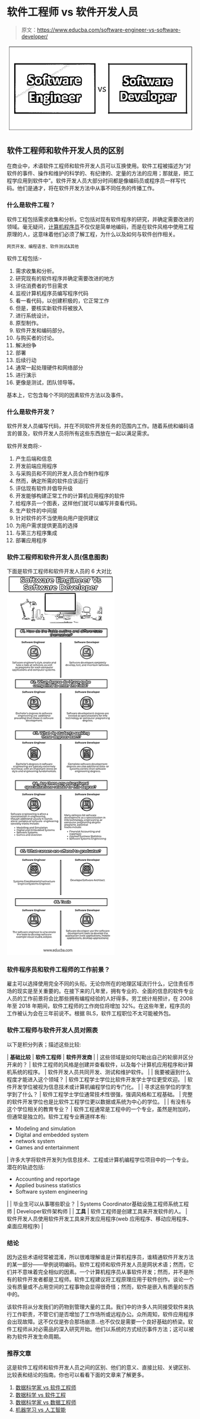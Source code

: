 # 软件工程师 vs 软件开发人员

> 原文：<https://www.educba.com/software-engineer-vs-software-developer/>

![Software Engineer vs Software Developer](img/ce7a9a8b3f778347f3b01cc3c3569993.png)



## 软件工程师和软件开发人员的区别

在商业中，术语软件工程师和软件开发人员可以互换使用。软件工程被描述为“对软件的事件、操作和维护的科学的、有纪律的、定量的方法的应用；那就是，把工程学应用到软件中”。软件开发人员大部分时间都是像编码员或程序员一样写代码。他们是通才，将在软件开发方法中从事不同任务的传播工作。

### 什么是软件工程？

软件工程包括需求收集和分析。它包括对现有软件程序的研究，并确定需要改进的领域。毫无疑问，[计算机程序员](https://www.educba.com/computer-programming-language/)不仅仅是简单地编码，而是在软件风格中使用工程原理的人，这意味着他们必须了解工程，为什么以及如何与软件创作相关。

<small>网页开发、编程语言、软件测试&其他</small>

软件工程包括:-

1.  需求收集和分析。
2.  研究现有的软件程序并确定需要改进的地方
3.  评估消费者的节目需求
4.  监视计算机程序员编写程序代码
5.  看一看代码，以创建积极的，它正常工作
6.  但是，要核实新软件将被放入
7.  进行系统设计。
8.  原型制作。
9.  软件开发和编码部分。
10.  与购买者的讨论。
11.  解决纷争
12.  部署
13.  后续行动
14.  通常一起处理硬件和网络部分
15.  进行演示
16.  更像是测试，团队领导等。

基本上，它包含每个不同的因素软件方法以及事件。

### 什么是软件开发？

软件开发人员编写代码，并在不同软件开发任务的范围内工作。随着系统和编码语言的普及，软件开发人员将所有这些东西放在一起以满足需求。

软件开发商将:-

1.  产生后端和信息
2.  开发前端应用程序
3.  与采购员和不同的开发人员合作制作程序
4.  然而，确定所需的软件应该运行
5.  评估现有软件并倡导升级
6.  开发能够构建正常工作的计算机应用程序的软件
7.  给程序员一个图表，这样他们就可以编写并查看代码。
8.  生产软件的中间层
9.  针对软件的不当使用向用户提供建议
10.  为用户需求提供更高的选择
11.  与第三方程序集成
12.  部署应用程序

### 软件工程师和软件开发人员(信息图表)

下面是软件工程师和软件开发人员的 6 大对比![Software Engineer Vs Software Developer](img/8c925324fa723bab13abb098b4b23511.png)



### 软件程序员和软件工程师的工作前景？

雇主可以选择使用完全不同的头衔。无论你所在的地理区域流行什么，记住责任市场的现实是至关重要的。在接下来的几年里，拥有专业的、全面的信息的软件专业人员的工作前景将会比那些拥有编程经验的人好得多。劳工统计局预计，在 2008 年至 2018 年期间，软件工程师的工作岗位将增加 32%。在这些年里，程序员的工作被认为会在三年前说不。根据 BLS，软件工程职位不太可能被外包。

### 软件工程师与软件开发人员对照表

以下是积分列表；描述这些比较:

| **基础比较** | **软件工程师** | **软件开发商** |
| 这些领域是如何勾勒出自己的轮廓并区分开来的？ | 软件工程师的风格是创建并查看软件，以及每个计算机应用程序和计算机系统的程序。 | 软件开发人员共同开发、测试和维护软件。 |
| 我要被逼到什么程度才能进入这个领域？ | 软件工程学士学位比软件开发学士学位更受欢迎。 | 软件开发学位被视为信息技术或计算机编程学位的专门化。 |
| 寻求这些学位的学生学到了什么？ | 软件工程学士学位通常技术性很强，强调风格和工程基础。 | 完整的软件开发学位也是比软件工程学位更以数据或系统为中心的学位。 |
| 有没有与这个学位相关的教育专业？ | 软件工程通常是工程中的一个专业，虽然是附加的，但通常是独立的。软件工程专业赛道样本有:

*   Modeling and simulation
*   Digital and embedded system
*   network system
*   Games and entertainment

 | 许多大学将软件开发列为信息技术、工程或计算机编程学位项目中的一个专业。潜在的轨迹包括:

*   Accounting and reportage
*   Applied business statistics
*   Software system engineering

 |
| 毕业生可以从事哪些职业？ | Systems Coordinator基础设施工程师系统工程师 | Developer软件架构师 |
| **工具** | 软件工程师是创建工具来开发软件的人。 | 软件开发人员使用软件开发工具来开发应用程序(web 应用程序、移动应用程序、桌面应用程序) |

### 结论

因为这些术语经常被混淆，所以很难理解谁是计算机程序员，谁精通软件开发方法的某一部分——举例说明编码。软件工程师和软件开发人员是网状术语；然而，它们并不意味着完全相似的因素。一个计算机程序员从事软件开发；然而，并不是所有的软件开发者都是工程师。软件工程建议将工程原理应用于软件创作。谈论一个没有质量或不占用空间的工程事物会显得很奇怪；然而，软件是嵌入有质量的东西中的。

该软件将从分发我们的药物到管理大量的工具。我们中的许多人共同接受软件来执行工作职责，不管它们是否增加了工作场所或远程办公。众所周知，软件应用程序会出现故障。这不仅仅是弥合那场崩溃…也不仅仅是需要一个良好基础的桥梁。软件工程师从对必需品的深入研究开始。他们以系统的方式经历事件方法；这可以被称为软件开发生命周期。

### 推荐文章

这是软件工程师和软件开发人员之间的区别、他们的意义、直接比较、关键区别、比较表和结论的指南。你也可以看看下面的文章来了解更多。

1.  [数据科学家 vs 软件工程师](https://www.educba.com/data-scientist-vs-software-engineer/)
2.  [数据科学 vs 软件工程](https://www.educba.com/data-science-vs-software-engineering/)
3.  [数据科学家 vs 数据工程师](https://www.educba.com/data-scientist-vs-data-engineer/)
4.  [机器学习 vs 人工智能](https://www.educba.com/machine-learning-vs-artificial-intelligence/)





